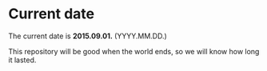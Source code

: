 # Current date

The current date is **2015.09.01.** (YYYY.MM.DD.)

This repository will be good when the world ends, so we will know how long it lasted.